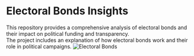 # Electoral Bonds Insights
This repository provides a comprehensive analysis of electoral bonds and their impact on political funding and transparency.
<br>
The project includes an explanation of how electoral bonds work and their role in political campaigns.
![Electoral Bonds](https://github.com/ball-z/Electoral_Bonds_Insights/blob/main/EB.jpg?raw=true)
